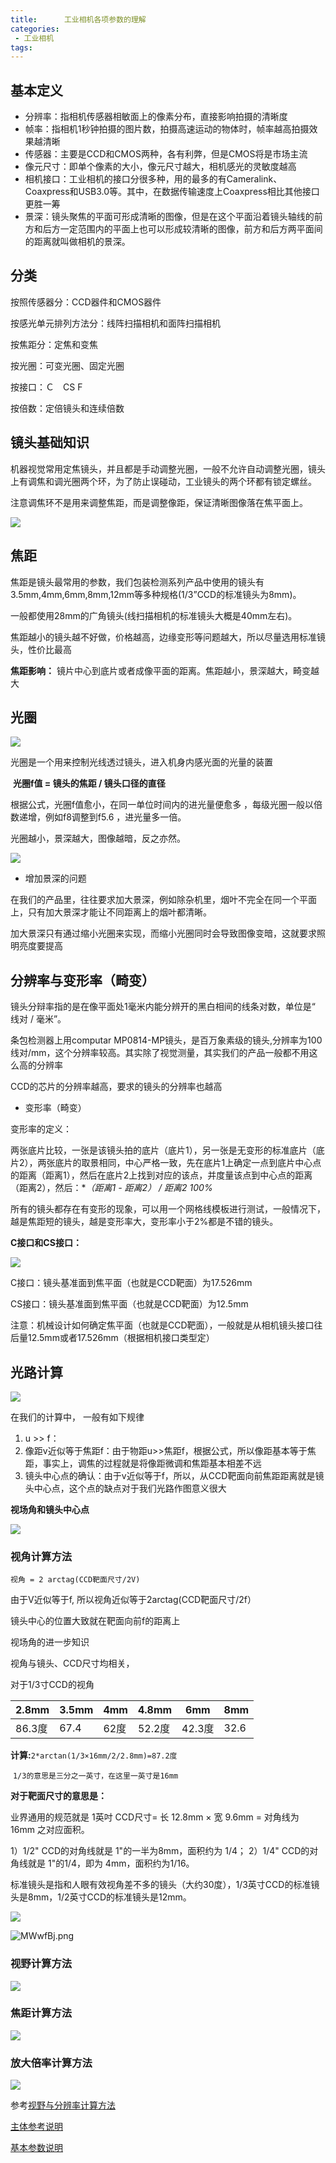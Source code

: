 ```yaml
---
title:      工业相机各项参数的理解              
categories:
 - 工业相机
tags:
---
```



## 基本定义

+ 分辨率：指相机传感器相敏面上的像素分布，直接影响拍摄的清晰度
+ 帧率：指相机1秒钟拍摄的图片数，拍摄高速运动的物体时，帧率越高拍摄效果越清晰
+ 传感器：主要是CCD和CMOS两种，各有利弊，但是CMOS将是市场主流
+ 像元尺寸：即单个像素的大小，像元尺寸越大，相机感光的灵敏度越高
+ 相机接口：工业相机的接口分很多种，用的最多的有Cameralink、Coaxpress和USB3.0等。其中，在数据传输速度上Coaxpress相比其他接口更胜一筹
+ 景深：镜头聚焦的平面可形成清晰的图像，但是在这个平面沿着镜头轴线的前方和后方一定范围内的平面上也可以形成较清晰的图像，前方和后方两平面间的距离就叫做相机的景深。

## 分类

按照传感器分：CCD器件和CMOS器件

按感光单元排列方法分：线阵扫描相机和面阵扫描相机

按焦距分：定焦和变焦

按光圈：可变光圈、固定光圈

按接口：Ｃ　CS   F

按倍数：定倍镜头和连续倍数

## 镜头基础知识

机器视觉常用定焦镜头，并且都是手动调整光圈，一般不允许自动调整光圈，镜头上有调焦和调光圈两个环，为了防止误碰动，工业镜头的两个环都有锁定螺丝。

注意调焦环不是用来调整焦距，而是调整像距，保证清晰图像落在焦平面上。

![](https://ftp.bmp.ovh/imgs/2019/11/683d9632acaab6a6.jpeg)

## 焦距

焦距是镜头最常用的参数，我们包装检测系列产品中使用的镜头有3.5mm,4mm,6mm,8mm,12mm等多种规格(1/3”CCD的标准镜头为8mm)。

一般都使用28mm的广角镜头(线扫描相机的标准镜头大概是40mm左右)。

焦距越小的镜头越不好做，价格越高，边缘变形等问题越大，所以尽量选用标准镜头，性价比最高

**焦距影响：** 镜片中心到底片或者成像平面的距离。焦距越小，景深越大，畸变越大

## 光圈

![](https://ftp.bmp.ovh/imgs/2019/11/208a280085f3d620.jpeg)

光圈是一个用来控制光线透过镜头，进入机身内感光面的光量的装置

​       **光圈f值 = 镜头的焦距 / 镜头口径的直径**

根据公式，光圈f值愈小，在同一单位时间内的进光量便愈多 ，每级光圈一般以倍数递增，例如f8调整到f5.6 ，进光量多一倍。

光圈越小，景深越大，图像越暗，反之亦然。

![](https://ftp.bmp.ovh/imgs/2019/11/7dd49cdd510c78fa.jpeg)

* 增加景深的问题

在我们的产品里，往往要求加大景深，例如除杂机里，烟叶不完全在同一个平面上，只有加大景深才能让不同距离上的烟叶都清晰。

加大景深只有通过缩小光圈来实现，而缩小光圈同时会导致图像变暗，这就要求照明亮度要提高

## 分辨率与变形率（畸变）

镜头分辩率指的是在像平面处1毫米内能分辨开的黑白相间的线条对数，单位是“ 线对 / 毫米”。 

条包检测器上用computar MP0814-MP镜头，是百万象素级的镜头,分辨率为100线对/mm，这个分辨率较高。其实除了视觉测量，其实我们的产品一般都不用这么高的分辨率

CCD的芯片的分辨率越高，要求的镜头的分辨率也越高

+ 变形率（畸变）

变形率的定义：

两张底片比较，一张是该镜头拍的底片（底片1），另一张是无变形的标准底片（底片2），两张底片的取景相同，中心严格一致，先在底片1上确定一点到底片中心点的距离（距离1），然后在底片2上找到对应的该点，并度量该点到中心点的距离（距离2），然后：**（距离1 - 距离2） / 距离2 *100%**

所有的镜头都存在有变形的现象，可以用一个网格线模板进行测试，一般情况下，越是焦距短的镜头，越是变形率大，变形率小于2%都是不错的镜头。

**C接口和CS接口：**

![](https://ftp.bmp.ovh/imgs/2019/11/6f10f5e1a96ffe70.jpeg)

C接口：镜头基准面到焦平面（也就是CCD靶面）为17.526mm

CS接口：镜头基准面到焦平面（也就是CCD靶面）为12.5mm

注意：机械设计如何确定焦平面（也就是CCD靶面），一般就是从相机镜头接口往后量12.5mm或者17.526mm（根据相机接口类型定）

## 光路计算

![](https://ftp.bmp.ovh/imgs/2019/11/d17142bdaf4d8d43.jpeg)

在我们的计算中， 一般有如下规律

1. u >> f：
2. 像距v近似等于焦距f：由于物距u>>焦距f，根据公式，所以像距基本等于焦距，事实上，调焦的过程就是将像距微调和焦距基本相差不远
3. 镜头中心点的确认：由于v近似等于f，所以，从CCD靶面向前焦距距离就是镜头中心点，这个点的缺点对于我们光路作图意义很大

**视场角和镜头中心点**

![](https://ftp.bmp.ovh/imgs/2019/11/9107ab7c382ef111.jpeg)

### 视角计算方法

`视角 = 2 arctag(CCD靶面尺寸/2V)`

由于V近似等于f, 所以视角近似等于2arctag(CCD靶面尺寸/2f）

镜头中心的位置大致就在靶面向前f的距离上

 

视场角的进一步知识

视角与镜头、CCD尺寸均相关，

对于1/3寸CCD的视角



| 2.8mm | 3.5mm | 4mm | 4.8mm | 6mm  | 8mm |
| ------- | ------- | ----- | ------- | ------ | ----- |
| 86.3度  | 67.4    | 62度  | 52.2度  | 42.3度 | 32.6  |

**计算:**`2*arctan(1/3×16mm/2/2.8mm)=87.2度`

​      `1/3的意思是三分之一英寸，在这里一英寸是16mm`

**对于靶面尺寸的意思是：**

业界通用的规范就是 1英吋 CCD尺寸= 长 12.8mm × 宽 9.6mm = 对角线为 16mm 之对应面积。

   1）1/2" CCD的对角线就是 1"的一半为8mm，面积约为 1/4；
   2）1/4" CCD的对角线就是 1"的1/4，即为 4mm，面积约为1/16。

标准镜头是指和人眼有效视角差不多的镜头（大约30度），1/3英寸CCD的标准镜头是8mm，1/2英寸CCD的标准镜头是12mm。

![](https://ftp.bmp.ovh/imgs/2019/11/e9d798d06336d731.png)



![MWwfBj.png](https://s2.ax1x.com/2019/11/20/MWwfBj.png)



### 视野计算方法

![](https://ftp.bmp.ovh/imgs/2019/11/e51981f92c3c0558.jpg)

### 焦距计算方法

![](https://ftp.bmp.ovh/imgs/2019/11/e57eab96a1663f4a.jpg)

### 放大倍率计算方法

![](https://ftp.bmp.ovh/imgs/2019/11/ca07ae93184e3105.jpg)



参考[视野与分辨率计算方法](https://blog.csdn.net/qq_25482087/article/details/80824196)

[主体参考说明](https://blog.csdn.net/dragoninhell/article/details/78281723)

[基本参数说明](https://wenku.baidu.com/view/c04881896e1aff00bed5b9f3f90f76c661374cfc.html?rec_flag=default)













